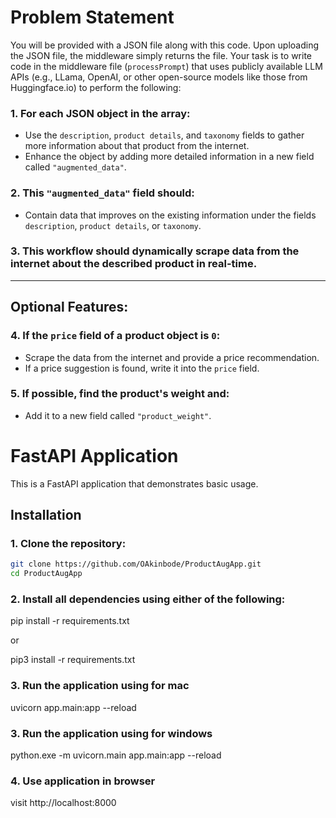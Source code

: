 # Problem Statement

You will be provided with a JSON file along with this code. Upon uploading the JSON file, the middleware simply returns the file. Your task is to write code in the middleware file (`processPrompt`) that uses publicly available LLM APIs (e.g., LLama, OpenAI, or other open-source models like those from Huggingface.io) to perform the following:

### 1. For each JSON object in the array:
   - Use the `description`, `product details`, and `taxonomy` fields to gather more information about that product from the internet.
   - Enhance the object by adding more detailed information in a new field called `"augmented_data"`.

### 2. This `"augmented_data"` field should:
   - Contain data that improves on the existing information under the fields `description`, `product details`, or `taxonomy`.

### 3. This workflow should dynamically scrape data from the internet about the described product in real-time.

---

## Optional Features:

### 4. If the `price` field of a product object is `0`:
   - Scrape the data from the internet and provide a price recommendation.
   - If a price suggestion is found, write it into the `price` field.

### 5. If possible, find the product's weight and:
   - Add it to a new field called `"product_weight"`.

# FastAPI Application

This is a FastAPI application that demonstrates basic usage.

## Installation

### 1. Clone the repository:

```bash
git clone https://github.com/OAkinbode/ProductAugApp.git
cd ProductAugApp

```

### 2. Install all dependencies using either of the following:

pip install -r requirements.txt

or

pip3 install -r requirements.txt

### 3. Run the application using for mac

uvicorn app.main:app --reload

### 3. Run the application using for windows

python.exe -m uvicorn.main app.main:app --reload

### 4. Use application in browser

visit http://localhost:8000